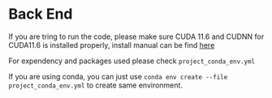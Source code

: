 # Back End 

If you are tring to run the code, please make sure CUDA 11.6 and CUDNN for CUDA11.6 is installed properly, install manual can be find [here](https://docs.nvidia.com/cuda/cuda-installation-guide-microsoft-windows/)

For expendency and packages used please check ``project_conda_env.yml``

If you are using conda, you can just use ``conda env create --file project_conda_env.yml`` to create same environment.